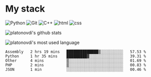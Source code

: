 # My stack

![Python](https://img.shields.io/badge/-Python-yellow?logo=python&logoColor=white&style=flat-square)
![Git](https://img.shields.io/badge/-Git-black?logo=git&logoColor=white&style=flat-square)
![C++](https://img.shields.io/badge/-C++-blue?logo=C%2B%2B&logoColor=white&style=flat-square)
![html](https://img.shields.io/badge/-html-red?logo=C&logoColor=white&style=flat-square)
![css](https://img.shields.io/badge/-css-magneta?logo=C&logoColor=white&style=flat-square)
<!-- [C](https://img.shields.io/badge/-C-blue?logo=C&logoColor=white&style=flat-square) -->
![platonovdi's github stats](https://github-readme-stats.vercel.app/api?username=platonovdi&theme=blue-green)

![platonovdi's most used language](https://github-readme-stats.vercel.app/api/top-langs/?username=platonovdi&theme=blue-green)
<!--START_SECTION:waka-->
```text
Assembly   2 hrs 19 mins   ██████████████▒░░░░░░░░░░   57.53 % 
Python     1 hr 35 mins    █████████▓░░░░░░░░░░░░░░░   39.31 % 
Other      4 mins          ▒░░░░░░░░░░░░░░░░░░░░░░░░   01.69 % 
PHP        2 mins          ▒░░░░░░░░░░░░░░░░░░░░░░░░   00.83 % 
JSON       1 min           ░░░░░░░░░░░░░░░░░░░░░░░░░   00.46 % 
```
<!--END_SECTION:waka-->